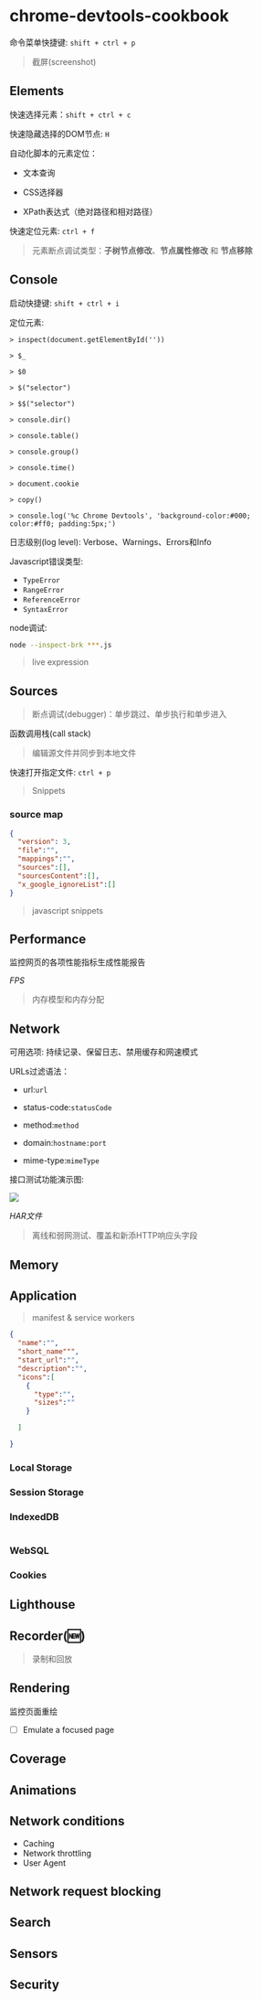 # chrome-devtools-cookbook

命令菜单快捷键: `shift + ctrl + p`

> 截屏(screenshot)

## Elements

快速选择元素：`shift + ctrl + c`

快速隐藏选择的DOM节点: `H`

自动化脚本的元素定位： 

- 文本查询

- CSS选择器

- XPath表达式（绝对路径和相对路径）

快速定位元素: `ctrl + f`

> 元素断点调试类型：__子树节点修改__、__节点属性修改__ 和 __节点移除__

## Console

启动快捷键: `shift + ctrl + i`

定位元素:

```
> inspect(document.getElementById(''))

> $_ 

> $0

> $("selector")

> $$("selector")

> console.dir()

> console.table()

> console.group()

> console.time()

> document.cookie

> copy()

> console.log('%c Chrome Devtools', 'background-color:#000; color:#ff0; padding:5px;')

```

日志级别(log level): Verbose、Warnings、Errors和Info

Javascript错误类型:

- `TypeError`
- `RangeError`
- `ReferenceError`
- `SyntaxError`

node调试:

```sh
node --inspect-brk ***.js

```

> live expression 


## Sources

> 断点调试(debugger)：单步跳过、单步执行和单步进入

函数调用栈(call stack)

> 编辑源文件并同步到本地文件

快速打开指定文件: `ctrl + p`

> Snippets

### source map

```json
{
  "version": 3,
  "file":"",
  "mappings":"",
  "sources":[],
  "sourcesContent":[],
  "x_google_ignoreList":[]
}

```

> javascript snippets

## Performance

监控网页的各项性能指标生成性能报告

_FPS_

> 内存模型和内存分配


## Network

可用选项: 持续记录、保留日志、禁用缓存和网速模式

URLs过滤语法：

- url:`url`

- status-code:`statusCode`

- method:`method`

- domain:`hostname:port`

- mime-type:`mimeType`

接口测试功能演示图:

![](https://img.picui.cn/free/2024/06/21/6674f0839280d.png)

_HAR文件_

> 离线和弱网测试、覆盖和新添HTTP响应头字段


## Memory

## Application 

> manifest & service workers

```json
{
  "name":"",
  "short_name""",
  "start_url":"",
  "description":"",
  "icons":[
    {
      "type":"",
      "sizes":""
    }

  ]

}

```

### Local Storage

### Session Storage

### IndexedDB

```js


```

### WebSQL

### Cookies

## Lighthouse

## Recorder(🆕)

> 录制和回放

## Rendering

监控页面重绘

- [ ]  Emulate a focused page

## Coverage 

## Animations

## Network conditions 

- Caching
- Network throttling
- User Agent

## Network request blocking

## Search

## Sensors

## Security



